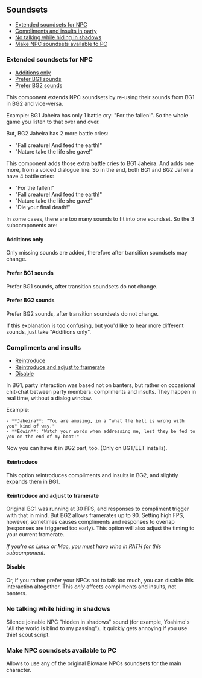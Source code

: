 ## Soundsets

- [Extended soundsets for NPC](#extended-soundsets-for-npc)
- [Compliments and insults in party](#compliments-and-insults-in-party)
- [No talking while hiding in shadows](#no-talking-while-hiding-in-shadows)
- [Make NPC soundsets available to PC](#make-npc-soundsets-available-to-pc)

### Extended soundsets for NPC
- [Additions only](#additions-only)
- [Prefer BG1 sounds](#prefer-bg1-sounds)
- [Prefer BG2 sounds](#prefer-bg2-sounds)

This component extends NPC soundsets by re-using their sounds from BG1 in BG2 and vice-versa.

Example: BG1 Jaheira has only 1 battle cry: "For the fallen!". So the whole game you listen to that over and over.

But, BG2 Jaheira has 2 more battle cries:
- "Fall creature! And feed the earth!"
- "Nature take the life she gave!"

This component adds those extra battle cries to BG1 Jaheira. And adds one more, from a voiced dialogue line. So in the end, both BG1 and BG2 Jaheira have 4 battle cries:
- "For the fallen!"
- "Fall creature! And feed the earth!"
- "Nature take the life she gave!"
- "Die your final death!"

In some cases, there are too many sounds to fit into one soundset. So the 3 subcomponents are:

#### Additions only
Only missing sounds are added, therefore after transition soundsets may change.

#### Prefer BG1 sounds
Prefer BG1 sounds, after transition soundsets do not change.

#### Prefer BG2 sounds
Prefer BG2 sounds, after transition soundsets do not change.

If this explanation is too confusing, but you'd like to hear more different sounds, just take "Additions only".

### Compliments and insults
- [Reintroduce](#reintroduce)
- [Reintroduce and adjust to framerate](#reintroduce-and-adjust-to-framerate)
- [Disable](#disable)

In BG1, party interaction was based not on banters, but rather on occasional chit-chat between party members: compliments and insults. They happen in real time, without a dialog window.

Example:
```
- **Jaheira**: "You are amusing, in a "what the hell is wrong with you" kind of way."
- **Edwin**: "Watch your words when addressing me, lest they be fed to you on the end of my boot!"
```

Now you can have it in BG2 part, too. (Only on BGT/EET installs).

#### Reintroduce
This option reintroduces compliments and insults in BG2, and slightly expands them in BG1.

#### Reintroduce and adjust to framerate
Original BG1 was running at 30 FPS, and responses to compliment trigger with that in mind.
But BG2 allows framerates up to 90. Setting high FPS, however, sometimes causes compliments and responses to overlap (responses are triggered too early).
This option will also adjust the timing to your current framerate.

*If you're on Linux or Mac, you must have wine in PATH for this subcomponent.*

#### Disable
Or, if you rather prefer your NPCs not to talk too much, you can disable this interaction altogether.
This *only* affects compliments and insults, not banters.

### No talking while hiding in shadows
Silence joinable NPC "hidden in shadows" sound (for example, Yoshimo's "All the world is blind to my passing"). It quickly gets annoying if you use thief scout script.

### Make NPC soundsets available to PC
Allows to use any of the original Bioware NPCs soundsets for the main character.
